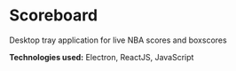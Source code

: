 # Scoreboard
Desktop tray application for live NBA scores and boxscores

**Technologies used:** Electron, ReactJS, JavaScript
